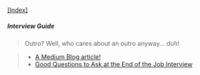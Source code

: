 [[Index]](https://github.com/anicksaha/leetcode/blob/master/index.md)

##### Interview Guide

> Outro? Well, who cares about an outro anyway... duh!

> - [A Medium Blog article!](https://medium.freecodecamp.org/vital-questions-to-ask-an-interviewer-bonus-question-at-the-end-264bc2caff8d)
> - [Good Questions to Ask at the End of the Job Interview](https://biginterview.com/blog/2011/08/best-questions-to-ask-end-interview.html)

